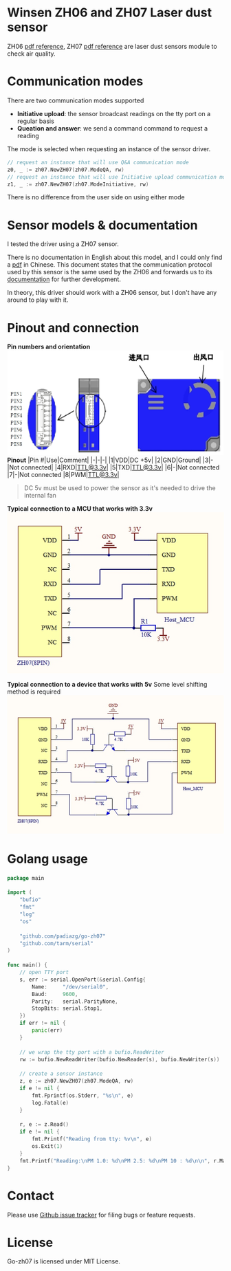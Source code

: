 # Winsen ZH06 and ZH07 Laser dust sensor

ZH06 [pdf reference](docs/ZH06.pdf), ZH07 [pdf reference](docs/ZH07.pdf) are laser dust sensors module to check air quality.

# Communication modes
There are two communication modes supported
* **Initiative upload**: the sensor broadcast readings on the tty port on a regular basis
* **Queation and answer**: we send a command command to request a reading

The mode is selected when requesting an instance of the sensor driver.
```go
// request an instance that will use Q&A communication mode
z0, _ := zh07.NewZH07(zh07.ModeQA, rw)
// request an instance that will use Initiative upload communication mode
z1, _ := zh07.NewZH07(zh07.ModeInitiative, rw)
```
There is no difference from the user side on using either mode

# Sensor models & documentation
I tested the driver using a ZH07 sensor. 

There is no documentation in English about this model, and I could only find a [pdf](doc/ZH07.pdf) in Chinese. This document states that the communication protocol used by this sensor is the same used by the ZH06 and forwards us to its [documentation](docs/ZH07.pdf) for further development.

In theory, this driver should work with a ZH06 sensor, but I don't have any around to play with it.

# Pinout and connection
**Pin numbers and orientation**
![](docs/pinout.png)
**Pinout**
|Pin #|Use|Comment|
|-|-|-| 
|1|VDD|DC +5v|
|2|GND|Ground| 
|3|-|Not connected| 
|4|RXD|TTL@3.3v| 
|5|TXD|TTL@3.3v| 
|6|-|Not connected
|7|-|Not connected
|8|PWM|TTL@3.3v| 
> DC 5v must be used to power the sensor as it's needed to drive the internal fan

**Typical connection to a MCU that works with 3.3v**
![](docs/typical-circuit-3.3v.png)

**Typical connection to a device that works with 5v**
Some level shifting method is required
![](docs/typical-circuit-3.3v-to-5v.png)

# Golang usage
```go
package main

import (
	"bufio"
	"fmt"
	"log"
	"os"

	"github.com/padiazg/go-zh07"
	"github.com/tarm/serial"
)

func main() {
    // open TTY port
    s, err := serial.OpenPort(&serial.Config{
        Name:     "/dev/serial0",
        Baud:     9600,
        Parity:   serial.ParityNone,
        StopBits: serial.Stop1,
    })
    if err != nil {
        panic(err)
    }

    // we wrap the tty port with a bufio.ReadWriter
    rw := bufio.NewReadWriter(bufio.NewReader(s), bufio.NewWriter(s))

    // create a sensor instance
    z, e := zh07.NewZH07(zh07.ModeQA, rw)
    if e != nil {
        fmt.Fprintf(os.Stderr, "%s\n", e)
        log.Fatal(e)
    }

    r, e := z.Read()
    if e != nil {
        fmt.Printf("Reading from tty: %v\n", e)
        os.Exit(1)
    }
    fmt.Printf("Reading:\nPM 1.0: %d\nPM 2.5: %d\nPM 10 : %d\n\n", r.MassPM1, r.MassPM25, r.MassPM10)
}
```

# Contact
Please use [Github issue tracker](https://github.com/padiazg/go-zh07/issues) for filing bugs or feature requests.

# License
Go-zh07 is licensed under MIT License.